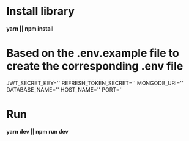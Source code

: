 # Install library
<h4>yarn || npm install</h4>

# Based on the .env.example file to create the corresponding .env file
JWT_SECRET_KEY=''
REFRESH_TOKEN_SECRET=''
MONGODB_URI=''
DATABASE_NAME=''
HOST_NAME=''
PORT=''

# Run
<h4>yarn dev || npm run dev</h4>
